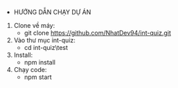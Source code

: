 * HƯỚNG DẪN CHẠY DỰ ÁN
1. Clone về máy: 
    - git clone https://github.com/NhatDev94/int-quiz.git
2. Vào thư mục int-quiz:
    - cd int-quiz\test
3. Install:
    - npm install
4. Chạy code: 
    - npm start
